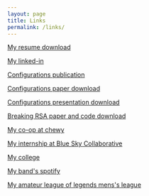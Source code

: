 ```yaml
---
layout: page
title: Links
permalink: /links/
---
```


<div>
<p><a href="/assets/pdf/LukeBoyerResume.pdf" download>My resume download</a></p>
<p><a href="https://www.linkedin.com/in/luke-boyer-483078158/" target="_blank">My linked-in</a></p>
<p><a href="https://arxiv.org/abs/2108.13565" target="_blank">Configurations publication</a></p>
<p><a href="/assets/pdf/LukeBoyerNickPayneConfigurations.pdf" download> Configurations paper download</a></p>
<p><a href="/assets/pdf/LukeBoyerNickPayneConfigurationsPresentation.pdf" download>Configurations presentation download</a></p>
<p><a href="/assets/zip/breakingRSA.zip" download>Breaking RSA paper and code download</a></p>
<p><a href="https://www.chewy.com/" target="_blank">My co-op at chewy</a></p>
<p><a href="https://blueskycollaborative.com/" target="_blank">My internship at Blue Sky Collaborative</a></p>
<p><a href="https://www.khoury.northeastern.edu/" target="_blank">My college</a></p>
<p><a href="https://open.spotify.com/artist/4bRdOW5ZMn96Z0cz5rMZPR?si=arueZ0NVSC6OsKC-BXOaCA&dl_branch=1" target="_blank">My band's spotify</a></p>
<p><a href="https://www.twitch.tv/lowbudgetlcs" target="_blank">My amateur league of legends mens's league</a></p>
</div>